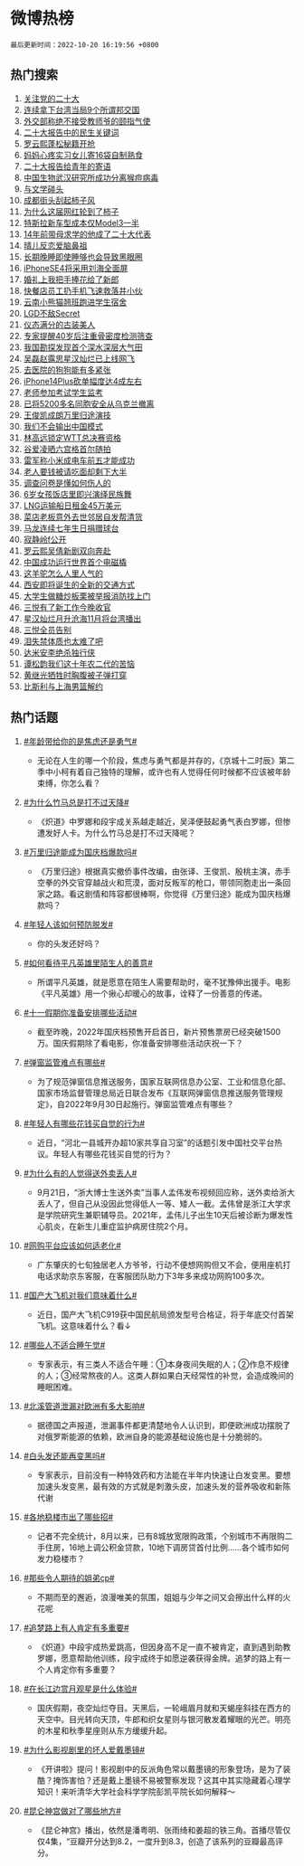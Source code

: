 # 微博热榜

`最后更新时间：2022-10-20 16:19:56 +0800`

## 热门搜索

1. [关注党的二十大](https://m.weibo.cn/search?containerid=100103type%3D1%26t%3D10%26q%3D%23%E5%85%B3%E6%B3%A8%E5%85%9A%E7%9A%84%E4%BA%8C%E5%8D%81%E5%A4%A7%23&stream_entry_id=51&isnewpage=1&extparam=seat%3D1%26filter_type%3Drealtimehot%26c_type%3D51%26dgr%3D0%26cate%3D10103%26pos%3D0%26display_time%3D1666253994%26pre_seqid%3D16662539946690993957&luicode=10000011&lfid=106003type%253D25%2526t%253D3%2526disable_hot%253D1%2526filter_type%253Drealtimehot)
1. [连续拿下台湾当局9个所谓邦交国](https://m.weibo.cn/search?containerid=100103type%3D1%26t%3D10%26q%3D%23%E8%BF%9E%E7%BB%AD%E6%8B%BF%E4%B8%8B%E5%8F%B0%E6%B9%BE%E5%BD%93%E5%B1%809%E4%B8%AA%E6%89%80%E8%B0%93%E9%82%A6%E4%BA%A4%E5%9B%BD%23&stream_entry_id=31&isnewpage=1&extparam=seat%3D1%26realpos%3D1%26c_type%3D31%26lcate%3D5001%26pos%3D0%26flag%3D2%26band_rank%3D1%26filter_type%3Drealtimehot%26q%3D%2523%25E8%25BF%259E%25E7%25BB%25AD%25E6%258B%25BF%25E4%25B8%258B%25E5%258F%25B0%25E6%25B9%25BE%25E5%25BD%2593%25E5%25B1%25809%25E4%25B8%25AA%25E6%2589%2580%25E8%25B0%2593%25E9%2582%25A6%25E4%25BA%25A4%25E5%259B%25BD%2523%26dgr%3D0%26cate%3D0%26display_time%3D1666253994%26pre_seqid%3D16662539946690993957&luicode=10000011&lfid=106003type%253D25%2526t%253D3%2526disable_hot%253D1%2526filter_type%253Drealtimehot)
1. [外交部称绝不接受教师爷的颐指气使](https://m.weibo.cn/search?containerid=100103type%3D1%26t%3D10%26q%3D%23%E5%A4%96%E4%BA%A4%E9%83%A8%E7%A7%B0%E7%BB%9D%E4%B8%8D%E6%8E%A5%E5%8F%97%E6%95%99%E5%B8%88%E7%88%B7%E7%9A%84%E9%A2%90%E6%8C%87%E6%B0%94%E4%BD%BF%23&stream_entry_id=31&isnewpage=1&extparam=seat%3D1%26realpos%3D2%26c_type%3D31%26lcate%3D5001%26pos%3D1%26flag%3D0%26band_rank%3D2%26filter_type%3Drealtimehot%26q%3D%2523%25E5%25A4%2596%25E4%25BA%25A4%25E9%2583%25A8%25E7%25A7%25B0%25E7%25BB%259D%25E4%25B8%258D%25E6%258E%25A5%25E5%258F%2597%25E6%2595%2599%25E5%25B8%2588%25E7%2588%25B7%25E7%259A%2584%25E9%25A2%2590%25E6%258C%2587%25E6%25B0%2594%25E4%25BD%25BF%2523%26dgr%3D0%26cate%3D0%26display_time%3D1666253994%26pre_seqid%3D16662539946690993957&luicode=10000011&lfid=106003type%253D25%2526t%253D3%2526disable_hot%253D1%2526filter_type%253Drealtimehot)
1. [二十大报告中的民生关键词](https://m.weibo.cn/search?containerid=100103type%3D1%26t%3D10%26q%3D%23%E4%BA%8C%E5%8D%81%E5%A4%A7%E6%8A%A5%E5%91%8A%E4%B8%AD%E7%9A%84%E6%B0%91%E7%94%9F%E5%85%B3%E9%94%AE%E8%AF%8D%23&stream_entry_id=31&isnewpage=1&extparam=seat%3D1%26realpos%3D3%26c_type%3D31%26lcate%3D5001%26pos%3D2%26flag%3D0%26band_rank%3D3%26filter_type%3Drealtimehot%26q%3D%2523%25E4%25BA%258C%25E5%258D%2581%25E5%25A4%25A7%25E6%258A%25A5%25E5%2591%258A%25E4%25B8%25AD%25E7%259A%2584%25E6%25B0%2591%25E7%2594%259F%25E5%2585%25B3%25E9%2594%25AE%25E8%25AF%258D%2523%26dgr%3D0%26cate%3D0%26display_time%3D1666253994%26pre_seqid%3D16662539946690993957&luicode=10000011&lfid=106003type%253D25%2526t%253D3%2526disable_hot%253D1%2526filter_type%253Drealtimehot)
1. [罗云熙蓬松秘籍开抢](https://m.weibo.cn/search?containerid=100103type%3D1%26t%3D10%26q%3D%23%E7%BD%97%E4%BA%91%E7%86%99%E8%93%AC%E6%9D%BE%E7%A7%98%E7%B1%8D%E5%BC%80%E6%8A%A2%23&stream_entry_id=31&isnewpage=1&extparam=seat%3D1%26c_type%3D31%26lcate%3D5001%26pos%3D3%26band_rank%3D4%26filter_type%3Drealtimehot%26adid%3D168395%26topic_ad%3D1%26q%3D%2523%25E7%25BD%2597%25E4%25BA%2591%25E7%2586%2599%25E8%2593%25AC%25E6%259D%25BE%25E7%25A7%2598%25E7%25B1%258D%25E5%25BC%2580%25E6%258A%25A2%2523%26dgr%3D0%26cate%3D0%26display_time%3D1666253994%26pre_seqid%3D16662539946690993957&luicode=10000011&lfid=106003type%253D25%2526t%253D3%2526disable_hot%253D1%2526filter_type%253Drealtimehot)
1. [妈妈心疼实习女儿寄16袋自制熟食](https://m.weibo.cn/search?containerid=100103type%3D1%26t%3D10%26q%3D%23%E5%A6%88%E5%A6%88%E5%BF%83%E7%96%BC%E5%AE%9E%E4%B9%A0%E5%A5%B3%E5%84%BF%E5%AF%8416%E8%A2%8B%E8%87%AA%E5%88%B6%E7%86%9F%E9%A3%9F%23&stream_entry_id=31&isnewpage=1&extparam=seat%3D1%26realpos%3D4%26c_type%3D31%26lcate%3D5001%26pos%3D4%26flag%3D0%26band_rank%3D4%26filter_type%3Drealtimehot%26q%3D%2523%25E5%25A6%2588%25E5%25A6%2588%25E5%25BF%2583%25E7%2596%25BC%25E5%25AE%259E%25E4%25B9%25A0%25E5%25A5%25B3%25E5%2584%25BF%25E5%25AF%258416%25E8%25A2%258B%25E8%2587%25AA%25E5%2588%25B6%25E7%2586%259F%25E9%25A3%259F%2523%26dgr%3D0%26cate%3D0%26display_time%3D1666253994%26pre_seqid%3D16662539946690993957&luicode=10000011&lfid=106003type%253D25%2526t%253D3%2526disable_hot%253D1%2526filter_type%253Drealtimehot)
1. [二十大报告给青年的寄语](https://m.weibo.cn/search?containerid=100103type%3D1%26t%3D10%26q%3D%23%E4%BA%8C%E5%8D%81%E5%A4%A7%E6%8A%A5%E5%91%8A%E7%BB%99%E9%9D%92%E5%B9%B4%E7%9A%84%E5%AF%84%E8%AF%AD%23&stream_entry_id=31&isnewpage=1&extparam=seat%3D1%26realpos%3D5%26c_type%3D31%26lcate%3D5001%26pos%3D5%26flag%3D0%26band_rank%3D5%26filter_type%3Drealtimehot%26q%3D%2523%25E4%25BA%258C%25E5%258D%2581%25E5%25A4%25A7%25E6%258A%25A5%25E5%2591%258A%25E7%25BB%2599%25E9%259D%2592%25E5%25B9%25B4%25E7%259A%2584%25E5%25AF%2584%25E8%25AF%25AD%2523%26dgr%3D0%26cate%3D0%26display_time%3D1666253994%26pre_seqid%3D16662539946690993957&luicode=10000011&lfid=106003type%253D25%2526t%253D3%2526disable_hot%253D1%2526filter_type%253Drealtimehot)
1. [中国生物武汉研究所成功分离猴痘病毒](https://m.weibo.cn/search?containerid=100103type%3D1%26t%3D10%26q%3D%23%E4%B8%AD%E5%9B%BD%E7%94%9F%E7%89%A9%E6%AD%A6%E6%B1%89%E7%A0%94%E7%A9%B6%E6%89%80%E6%88%90%E5%8A%9F%E5%88%86%E7%A6%BB%E7%8C%B4%E7%97%98%E7%97%85%E6%AF%92%23&stream_entry_id=31&isnewpage=1&extparam=seat%3D1%26realpos%3D6%26c_type%3D31%26lcate%3D5001%26pos%3D6%26flag%3D1%26band_rank%3D6%26filter_type%3Drealtimehot%26q%3D%2523%25E4%25B8%25AD%25E5%259B%25BD%25E7%2594%259F%25E7%2589%25A9%25E6%25AD%25A6%25E6%25B1%2589%25E7%25A0%2594%25E7%25A9%25B6%25E6%2589%2580%25E6%2588%2590%25E5%258A%259F%25E5%2588%2586%25E7%25A6%25BB%25E7%258C%25B4%25E7%2597%2598%25E7%2597%2585%25E6%25AF%2592%2523%26dgr%3D0%26cate%3D0%26display_time%3D1666253994%26pre_seqid%3D16662539946690993957&luicode=10000011&lfid=106003type%253D25%2526t%253D3%2526disable_hot%253D1%2526filter_type%253Drealtimehot)
1. [与文学碰头](https://m.weibo.cn/search?containerid=100103type%3D1%26t%3D10%26q%3D%23%E4%B8%8E%E6%96%87%E5%AD%A6%E7%A2%B0%E5%A4%B4%23&stream_entry_id=31&isnewpage=1&extparam=seat%3D1%26c_type%3D31%26lcate%3D5001%26pos%3D7%26band_rank%3D7%26filter_type%3Drealtimehot%26adid%3D168404%26q%3D%2523%25E4%25B8%258E%25E6%2596%2587%25E5%25AD%25A6%25E7%25A2%25B0%25E5%25A4%25B4%2523%26dgr%3D0%26cate%3D0%26display_time%3D1666253994%26pre_seqid%3D16662539946690993957&luicode=10000011&lfid=106003type%253D25%2526t%253D3%2526disable_hot%253D1%2526filter_type%253Drealtimehot)
1. [成都街头刮起柿子风](https://m.weibo.cn/search?containerid=100103type%3D1%26t%3D10%26q%3D%23%E6%88%90%E9%83%BD%E8%A1%97%E5%A4%B4%E5%88%AE%E8%B5%B7%E6%9F%BF%E5%AD%90%E9%A3%8E%23&stream_entry_id=31&isnewpage=1&extparam=seat%3D1%26realpos%3D7%26c_type%3D31%26lcate%3D5001%26pos%3D8%26flag%3D0%26band_rank%3D7%26filter_type%3Drealtimehot%26q%3D%2523%25E6%2588%2590%25E9%2583%25BD%25E8%25A1%2597%25E5%25A4%25B4%25E5%2588%25AE%25E8%25B5%25B7%25E6%259F%25BF%25E5%25AD%2590%25E9%25A3%258E%2523%26dgr%3D0%26cate%3D0%26display_time%3D1666253994%26pre_seqid%3D16662539946690993957&luicode=10000011&lfid=106003type%253D25%2526t%253D3%2526disable_hot%253D1%2526filter_type%253Drealtimehot)
1. [为什么这届网红轮到了柿子](https://m.weibo.cn/search?containerid=100103type%3D1%26t%3D10%26q%3D%23%E4%B8%BA%E4%BB%80%E4%B9%88%E8%BF%99%E5%B1%8A%E7%BD%91%E7%BA%A2%E8%BD%AE%E5%88%B0%E4%BA%86%E6%9F%BF%E5%AD%90%23&stream_entry_id=31&isnewpage=1&extparam=seat%3D1%26realpos%3D8%26c_type%3D31%26lcate%3D5001%26pos%3D9%26flag%3D1%26band_rank%3D8%26filter_type%3Drealtimehot%26q%3D%2523%25E4%25B8%25BA%25E4%25BB%2580%25E4%25B9%2588%25E8%25BF%2599%25E5%25B1%258A%25E7%25BD%2591%25E7%25BA%25A2%25E8%25BD%25AE%25E5%2588%25B0%25E4%25BA%2586%25E6%259F%25BF%25E5%25AD%2590%2523%26dgr%3D0%26cate%3D0%26display_time%3D1666253994%26pre_seqid%3D16662539946690993957&luicode=10000011&lfid=106003type%253D25%2526t%253D3%2526disable_hot%253D1%2526filter_type%253Drealtimehot)
1. [特斯拉新车型成本仅Model3一半](https://m.weibo.cn/search?containerid=100103type%3D1%26t%3D10%26q%3D%23%E7%89%B9%E6%96%AF%E6%8B%89%E6%96%B0%E8%BD%A6%E5%9E%8B%E6%88%90%E6%9C%AC%E4%BB%85Model3%E4%B8%80%E5%8D%8A%23&stream_entry_id=31&isnewpage=1&extparam=seat%3D1%26realpos%3D9%26c_type%3D31%26lcate%3D5001%26pos%3D10%26flag%3D0%26band_rank%3D9%26filter_type%3Drealtimehot%26q%3D%2523%25E7%2589%25B9%25E6%2596%25AF%25E6%258B%2589%25E6%2596%25B0%25E8%25BD%25A6%25E5%259E%258B%25E6%2588%2590%25E6%259C%25AC%25E4%25BB%2585Model3%25E4%25B8%2580%25E5%258D%258A%2523%26dgr%3D0%26cate%3D0%26display_time%3D1666253994%26pre_seqid%3D16662539946690993957&luicode=10000011&lfid=106003type%253D25%2526t%253D3%2526disable_hot%253D1%2526filter_type%253Drealtimehot)
1. [14年前带母求学的他成了二十大代表](https://m.weibo.cn/search?containerid=100103type%3D1%26t%3D10%26q%3D%2314%E5%B9%B4%E5%89%8D%E5%B8%A6%E6%AF%8D%E6%B1%82%E5%AD%A6%E7%9A%84%E4%BB%96%E6%88%90%E4%BA%86%E4%BA%8C%E5%8D%81%E5%A4%A7%E4%BB%A3%E8%A1%A8%23&stream_entry_id=31&isnewpage=1&extparam=seat%3D1%26realpos%3D10%26c_type%3D31%26lcate%3D5001%26pos%3D11%26flag%3D0%26band_rank%3D10%26filter_type%3Drealtimehot%26q%3D%252314%25E5%25B9%25B4%25E5%2589%258D%25E5%25B8%25A6%25E6%25AF%258D%25E6%25B1%2582%25E5%25AD%25A6%25E7%259A%2584%25E4%25BB%2596%25E6%2588%2590%25E4%25BA%2586%25E4%25BA%258C%25E5%258D%2581%25E5%25A4%25A7%25E4%25BB%25A3%25E8%25A1%25A8%2523%26dgr%3D0%26cate%3D0%26display_time%3D1666253994%26pre_seqid%3D16662539946690993957&luicode=10000011&lfid=106003type%253D25%2526t%253D3%2526disable_hot%253D1%2526filter_type%253Drealtimehot)
1. [晴儿反恋爱脑鼻祖](https://m.weibo.cn/search?containerid=100103type%3D1%26t%3D10%26q%3D%23%E6%99%B4%E5%84%BF%E5%8F%8D%E6%81%8B%E7%88%B1%E8%84%91%E9%BC%BB%E7%A5%96%23&stream_entry_id=31&isnewpage=1&extparam=seat%3D1%26realpos%3D11%26c_type%3D31%26lcate%3D5001%26pos%3D12%26flag%3D0%26band_rank%3D11%26filter_type%3Drealtimehot%26q%3D%2523%25E6%2599%25B4%25E5%2584%25BF%25E5%258F%258D%25E6%2581%258B%25E7%2588%25B1%25E8%2584%2591%25E9%25BC%25BB%25E7%25A5%2596%2523%26dgr%3D0%26cate%3D0%26display_time%3D1666253994%26pre_seqid%3D16662539946690993957&luicode=10000011&lfid=106003type%253D25%2526t%253D3%2526disable_hot%253D1%2526filter_type%253Drealtimehot)
1. [长期晚睡即使睡够也会导致黑眼圈](https://m.weibo.cn/search?containerid=100103type%3D1%26t%3D10%26q%3D%23%E9%95%BF%E6%9C%9F%E6%99%9A%E7%9D%A1%E5%8D%B3%E4%BD%BF%E7%9D%A1%E5%A4%9F%E4%B9%9F%E4%BC%9A%E5%AF%BC%E8%87%B4%E9%BB%91%E7%9C%BC%E5%9C%88%23&stream_entry_id=31&isnewpage=1&extparam=seat%3D1%26realpos%3D12%26c_type%3D31%26lcate%3D5001%26pos%3D13%26flag%3D0%26band_rank%3D12%26filter_type%3Drealtimehot%26q%3D%2523%25E9%2595%25BF%25E6%259C%259F%25E6%2599%259A%25E7%259D%25A1%25E5%258D%25B3%25E4%25BD%25BF%25E7%259D%25A1%25E5%25A4%259F%25E4%25B9%259F%25E4%25BC%259A%25E5%25AF%25BC%25E8%2587%25B4%25E9%25BB%2591%25E7%259C%25BC%25E5%259C%2588%2523%26dgr%3D0%26cate%3D0%26display_time%3D1666253994%26pre_seqid%3D16662539946690993957&luicode=10000011&lfid=106003type%253D25%2526t%253D3%2526disable_hot%253D1%2526filter_type%253Drealtimehot)
1. [iPhoneSE4将采用刘海全面屏](https://m.weibo.cn/search?containerid=100103type%3D1%26t%3D10%26q%3D%23iPhoneSE4%E5%B0%86%E9%87%87%E7%94%A8%E5%88%98%E6%B5%B7%E5%85%A8%E9%9D%A2%E5%B1%8F%23&stream_entry_id=31&isnewpage=1&extparam=seat%3D1%26realpos%3D13%26c_type%3D31%26lcate%3D5001%26pos%3D14%26flag%3D0%26band_rank%3D13%26filter_type%3Drealtimehot%26q%3D%2523iPhoneSE4%25E5%25B0%2586%25E9%2587%2587%25E7%2594%25A8%25E5%2588%2598%25E6%25B5%25B7%25E5%2585%25A8%25E9%259D%25A2%25E5%25B1%258F%2523%26dgr%3D0%26cate%3D0%26display_time%3D1666253994%26pre_seqid%3D16662539946690993957&luicode=10000011&lfid=106003type%253D25%2526t%253D3%2526disable_hot%253D1%2526filter_type%253Drealtimehot)
1. [婚礼上我把手捧花给了新郎](https://m.weibo.cn/search?containerid=100103type%3D1%26t%3D10%26q%3D%23%E5%A9%9A%E7%A4%BC%E4%B8%8A%E6%88%91%E6%8A%8A%E6%89%8B%E6%8D%A7%E8%8A%B1%E7%BB%99%E4%BA%86%E6%96%B0%E9%83%8E%23&stream_entry_id=31&isnewpage=1&extparam=seat%3D1%26realpos%3D14%26c_type%3D31%26lcate%3D5001%26pos%3D15%26flag%3D0%26band_rank%3D14%26filter_type%3Drealtimehot%26q%3D%2523%25E5%25A9%259A%25E7%25A4%25BC%25E4%25B8%258A%25E6%2588%2591%25E6%258A%258A%25E6%2589%258B%25E6%258D%25A7%25E8%258A%25B1%25E7%25BB%2599%25E4%25BA%2586%25E6%2596%25B0%25E9%2583%258E%2523%26dgr%3D0%26cate%3D0%26display_time%3D1666253994%26pre_seqid%3D16662539946690993957&luicode=10000011&lfid=106003type%253D25%2526t%253D3%2526disable_hot%253D1%2526filter_type%253Drealtimehot)
1. [快餐店员工扔手机飞速救落井小伙](https://m.weibo.cn/search?containerid=100103type%3D1%26t%3D10%26q%3D%23%E5%BF%AB%E9%A4%90%E5%BA%97%E5%91%98%E5%B7%A5%E6%89%94%E6%89%8B%E6%9C%BA%E9%A3%9E%E9%80%9F%E6%95%91%E8%90%BD%E4%BA%95%E5%B0%8F%E4%BC%99%23&stream_entry_id=31&isnewpage=1&extparam=seat%3D1%26realpos%3D15%26c_type%3D31%26lcate%3D5001%26pos%3D16%26flag%3D0%26band_rank%3D15%26filter_type%3Drealtimehot%26adid%3D168598%26q%3D%2523%25E5%25BF%25AB%25E9%25A4%2590%25E5%25BA%2597%25E5%2591%2598%25E5%25B7%25A5%25E6%2589%2594%25E6%2589%258B%25E6%259C%25BA%25E9%25A3%259E%25E9%2580%259F%25E6%2595%2591%25E8%2590%25BD%25E4%25BA%2595%25E5%25B0%258F%25E4%25BC%2599%2523%26dgr%3D0%26cate%3D0%26display_time%3D1666253994%26pre_seqid%3D16662539946690993957&luicode=10000011&lfid=106003type%253D25%2526t%253D3%2526disable_hot%253D1%2526filter_type%253Drealtimehot)
1. [云南小熊猫翘班跑进学生宿舍](https://m.weibo.cn/search?containerid=100103type%3D1%26t%3D10%26q%3D%23%E4%BA%91%E5%8D%97%E5%B0%8F%E7%86%8A%E7%8C%AB%E7%BF%98%E7%8F%AD%E8%B7%91%E8%BF%9B%E5%AD%A6%E7%94%9F%E5%AE%BF%E8%88%8D%23&stream_entry_id=31&isnewpage=1&extparam=seat%3D1%26realpos%3D16%26c_type%3D31%26lcate%3D5001%26pos%3D17%26flag%3D0%26band_rank%3D16%26filter_type%3Drealtimehot%26q%3D%2523%25E4%25BA%2591%25E5%258D%2597%25E5%25B0%258F%25E7%2586%258A%25E7%258C%25AB%25E7%25BF%2598%25E7%258F%25AD%25E8%25B7%2591%25E8%25BF%259B%25E5%25AD%25A6%25E7%2594%259F%25E5%25AE%25BF%25E8%2588%258D%2523%26dgr%3D0%26cate%3D0%26display_time%3D1666253994%26pre_seqid%3D16662539946690993957&luicode=10000011&lfid=106003type%253D25%2526t%253D3%2526disable_hot%253D1%2526filter_type%253Drealtimehot)
1. [LGD不敌Secret](https://m.weibo.cn/search?containerid=100103type%3D1%26t%3D10%26q%3D%23LGD%E4%B8%8D%E6%95%8CSecret%23&stream_entry_id=31&isnewpage=1&extparam=seat%3D1%26realpos%3D17%26c_type%3D31%26lcate%3D5001%26pos%3D18%26flag%3D1%26band_rank%3D17%26filter_type%3Drealtimehot%26q%3D%2523LGD%25E4%25B8%258D%25E6%2595%258CSecret%2523%26dgr%3D0%26cate%3D0%26display_time%3D1666253994%26pre_seqid%3D16662539946690993957&luicode=10000011&lfid=106003type%253D25%2526t%253D3%2526disable_hot%253D1%2526filter_type%253Drealtimehot)
1. [仪态满分的古装美人](https://m.weibo.cn/search?containerid=100103type%3D1%26t%3D10%26q%3D%23%E4%BB%AA%E6%80%81%E6%BB%A1%E5%88%86%E7%9A%84%E5%8F%A4%E8%A3%85%E7%BE%8E%E4%BA%BA%23&stream_entry_id=31&isnewpage=1&extparam=seat%3D1%26realpos%3D18%26c_type%3D31%26lcate%3D5001%26pos%3D19%26flag%3D1%26band_rank%3D18%26filter_type%3Drealtimehot%26q%3D%2523%25E4%25BB%25AA%25E6%2580%2581%25E6%25BB%25A1%25E5%2588%2586%25E7%259A%2584%25E5%258F%25A4%25E8%25A3%2585%25E7%25BE%258E%25E4%25BA%25BA%2523%26dgr%3D0%26cate%3D0%26display_time%3D1666253994%26pre_seqid%3D16662539946690993957&luicode=10000011&lfid=106003type%253D25%2526t%253D3%2526disable_hot%253D1%2526filter_type%253Drealtimehot)
1. [专家提醒40岁后注重骨密度检测筛查](https://m.weibo.cn/search?containerid=100103type%3D1%26t%3D10%26q%3D%23%E4%B8%93%E5%AE%B6%E6%8F%90%E9%86%9240%E5%B2%81%E5%90%8E%E6%B3%A8%E9%87%8D%E9%AA%A8%E5%AF%86%E5%BA%A6%E6%A3%80%E6%B5%8B%E7%AD%9B%E6%9F%A5%23&stream_entry_id=31&isnewpage=1&extparam=seat%3D1%26realpos%3D19%26c_type%3D31%26lcate%3D5001%26pos%3D20%26flag%3D0%26band_rank%3D19%26filter_type%3Drealtimehot%26q%3D%2523%25E4%25B8%2593%25E5%25AE%25B6%25E6%258F%2590%25E9%2586%259240%25E5%25B2%2581%25E5%2590%258E%25E6%25B3%25A8%25E9%2587%258D%25E9%25AA%25A8%25E5%25AF%2586%25E5%25BA%25A6%25E6%25A3%2580%25E6%25B5%258B%25E7%25AD%259B%25E6%259F%25A5%2523%26dgr%3D0%26cate%3D0%26display_time%3D1666253994%26pre_seqid%3D16662539946690993957&luicode=10000011&lfid=106003type%253D25%2526t%253D3%2526disable_hot%253D1%2526filter_type%253Drealtimehot)
1. [我国勘探发现首个深水深层大气田](https://m.weibo.cn/search?containerid=100103type%3D1%26t%3D10%26q%3D%23%E6%88%91%E5%9B%BD%E5%8B%98%E6%8E%A2%E5%8F%91%E7%8E%B0%E9%A6%96%E4%B8%AA%E6%B7%B1%E6%B0%B4%E6%B7%B1%E5%B1%82%E5%A4%A7%E6%B0%94%E7%94%B0%23&stream_entry_id=31&isnewpage=1&extparam=seat%3D1%26realpos%3D20%26c_type%3D31%26lcate%3D5001%26pos%3D21%26flag%3D1%26band_rank%3D20%26filter_type%3Drealtimehot%26q%3D%2523%25E6%2588%2591%25E5%259B%25BD%25E5%258B%2598%25E6%258E%25A2%25E5%258F%2591%25E7%258E%25B0%25E9%25A6%2596%25E4%25B8%25AA%25E6%25B7%25B1%25E6%25B0%25B4%25E6%25B7%25B1%25E5%25B1%2582%25E5%25A4%25A7%25E6%25B0%2594%25E7%2594%25B0%2523%26dgr%3D0%26cate%3D0%26display_time%3D1666253994%26pre_seqid%3D16662539946690993957&luicode=10000011&lfid=106003type%253D25%2526t%253D3%2526disable_hot%253D1%2526filter_type%253Drealtimehot)
1. [吴磊赵露思星汉灿烂已上线网飞](https://m.weibo.cn/search?containerid=100103type%3D1%26t%3D10%26q%3D%23%E5%90%B4%E7%A3%8A%E8%B5%B5%E9%9C%B2%E6%80%9D%E6%98%9F%E6%B1%89%E7%81%BF%E7%83%82%E5%B7%B2%E4%B8%8A%E7%BA%BF%E7%BD%91%E9%A3%9E%23&stream_entry_id=31&isnewpage=1&extparam=seat%3D1%26realpos%3D21%26c_type%3D31%26lcate%3D5001%26pos%3D22%26flag%3D1%26band_rank%3D21%26filter_type%3Drealtimehot%26q%3D%2523%25E5%2590%25B4%25E7%25A3%258A%25E8%25B5%25B5%25E9%259C%25B2%25E6%2580%259D%25E6%2598%259F%25E6%25B1%2589%25E7%2581%25BF%25E7%2583%2582%25E5%25B7%25B2%25E4%25B8%258A%25E7%25BA%25BF%25E7%25BD%2591%25E9%25A3%259E%2523%26dgr%3D0%26cate%3D0%26display_time%3D1666253994%26pre_seqid%3D16662539946690993957&luicode=10000011&lfid=106003type%253D25%2526t%253D3%2526disable_hot%253D1%2526filter_type%253Drealtimehot)
1. [去医院的狗狗能有多紧张](https://m.weibo.cn/search?containerid=100103type%3D1%26t%3D10%26q%3D%23%E5%8E%BB%E5%8C%BB%E9%99%A2%E7%9A%84%E7%8B%97%E7%8B%97%E8%83%BD%E6%9C%89%E5%A4%9A%E7%B4%A7%E5%BC%A0%23&stream_entry_id=31&isnewpage=1&extparam=seat%3D1%26realpos%3D22%26c_type%3D31%26lcate%3D5001%26pos%3D23%26flag%3D0%26band_rank%3D22%26filter_type%3Drealtimehot%26q%3D%2523%25E5%258E%25BB%25E5%258C%25BB%25E9%2599%25A2%25E7%259A%2584%25E7%258B%2597%25E7%258B%2597%25E8%2583%25BD%25E6%259C%2589%25E5%25A4%259A%25E7%25B4%25A7%25E5%25BC%25A0%2523%26dgr%3D0%26cate%3D0%26display_time%3D1666253994%26pre_seqid%3D16662539946690993957&luicode=10000011&lfid=106003type%253D25%2526t%253D3%2526disable_hot%253D1%2526filter_type%253Drealtimehot)
1. [iPhone14Plus砍单幅度达4成左右](https://m.weibo.cn/search?containerid=100103type%3D1%26t%3D10%26q%3D%23iPhone14Plus%E7%A0%8D%E5%8D%95%E5%B9%85%E5%BA%A6%E8%BE%BE4%E6%88%90%E5%B7%A6%E5%8F%B3%23&stream_entry_id=31&isnewpage=1&extparam=seat%3D1%26realpos%3D23%26c_type%3D31%26lcate%3D5001%26pos%3D24%26flag%3D0%26band_rank%3D23%26filter_type%3Drealtimehot%26q%3D%2523iPhone14Plus%25E7%25A0%258D%25E5%258D%2595%25E5%25B9%2585%25E5%25BA%25A6%25E8%25BE%25BE4%25E6%2588%2590%25E5%25B7%25A6%25E5%258F%25B3%2523%26dgr%3D0%26cate%3D0%26display_time%3D1666253994%26pre_seqid%3D16662539946690993957&luicode=10000011&lfid=106003type%253D25%2526t%253D3%2526disable_hot%253D1%2526filter_type%253Drealtimehot)
1. [老师参加考试学生监考](https://m.weibo.cn/search?containerid=100103type%3D1%26t%3D10%26q%3D%23%E8%80%81%E5%B8%88%E5%8F%82%E5%8A%A0%E8%80%83%E8%AF%95%E5%AD%A6%E7%94%9F%E7%9B%91%E8%80%83%23&stream_entry_id=31&isnewpage=1&extparam=seat%3D1%26realpos%3D24%26c_type%3D31%26lcate%3D5001%26pos%3D25%26flag%3D0%26band_rank%3D24%26filter_type%3Drealtimehot%26q%3D%2523%25E8%2580%2581%25E5%25B8%2588%25E5%258F%2582%25E5%258A%25A0%25E8%2580%2583%25E8%25AF%2595%25E5%25AD%25A6%25E7%2594%259F%25E7%259B%2591%25E8%2580%2583%2523%26dgr%3D0%26cate%3D0%26display_time%3D1666253994%26pre_seqid%3D16662539946690993957&luicode=10000011&lfid=106003type%253D25%2526t%253D3%2526disable_hot%253D1%2526filter_type%253Drealtimehot)
1. [已将5200多名同胞安全从乌克兰撤离](https://m.weibo.cn/search?containerid=100103type%3D1%26t%3D10%26q%3D%23%E5%B7%B2%E5%B0%865200%E5%A4%9A%E5%90%8D%E5%90%8C%E8%83%9E%E5%AE%89%E5%85%A8%E4%BB%8E%E4%B9%8C%E5%85%8B%E5%85%B0%E6%92%A4%E7%A6%BB%23&stream_entry_id=31&isnewpage=1&extparam=seat%3D1%26realpos%3D25%26c_type%3D31%26lcate%3D5001%26pos%3D26%26flag%3D0%26band_rank%3D25%26filter_type%3Drealtimehot%26q%3D%2523%25E5%25B7%25B2%25E5%25B0%25865200%25E5%25A4%259A%25E5%2590%258D%25E5%2590%258C%25E8%2583%259E%25E5%25AE%2589%25E5%2585%25A8%25E4%25BB%258E%25E4%25B9%258C%25E5%2585%258B%25E5%2585%25B0%25E6%2592%25A4%25E7%25A6%25BB%2523%26dgr%3D0%26cate%3D0%26display_time%3D1666253994%26pre_seqid%3D16662539946690993957&luicode=10000011&lfid=106003type%253D25%2526t%253D3%2526disable_hot%253D1%2526filter_type%253Drealtimehot)
1. [王俊凯成朗万里归途演技](https://m.weibo.cn/search?containerid=100103type%3D1%26t%3D10%26q%3D%23%E7%8E%8B%E4%BF%8A%E5%87%AF%E6%88%90%E6%9C%97%E4%B8%87%E9%87%8C%E5%BD%92%E9%80%94%E6%BC%94%E6%8A%80%23&stream_entry_id=31&isnewpage=1&extparam=seat%3D1%26realpos%3D26%26c_type%3D31%26lcate%3D5001%26pos%3D27%26flag%3D1%26band_rank%3D26%26filter_type%3Drealtimehot%26q%3D%2523%25E7%258E%258B%25E4%25BF%258A%25E5%2587%25AF%25E6%2588%2590%25E6%259C%2597%25E4%25B8%2587%25E9%2587%258C%25E5%25BD%2592%25E9%2580%2594%25E6%25BC%2594%25E6%258A%2580%2523%26dgr%3D0%26cate%3D0%26display_time%3D1666253994%26pre_seqid%3D16662539946690993957&luicode=10000011&lfid=106003type%253D25%2526t%253D3%2526disable_hot%253D1%2526filter_type%253Drealtimehot)
1. [我们不会输出中国模式](https://m.weibo.cn/search?containerid=100103type%3D1%26t%3D10%26q%3D%23%E6%88%91%E4%BB%AC%E4%B8%8D%E4%BC%9A%E8%BE%93%E5%87%BA%E4%B8%AD%E5%9B%BD%E6%A8%A1%E5%BC%8F%23&stream_entry_id=31&isnewpage=1&extparam=seat%3D1%26realpos%3D27%26c_type%3D31%26lcate%3D5001%26pos%3D28%26flag%3D0%26band_rank%3D27%26filter_type%3Drealtimehot%26q%3D%2523%25E6%2588%2591%25E4%25BB%25AC%25E4%25B8%258D%25E4%25BC%259A%25E8%25BE%2593%25E5%2587%25BA%25E4%25B8%25AD%25E5%259B%25BD%25E6%25A8%25A1%25E5%25BC%258F%2523%26dgr%3D0%26cate%3D0%26display_time%3D1666253994%26pre_seqid%3D16662539946690993957&luicode=10000011&lfid=106003type%253D25%2526t%253D3%2526disable_hot%253D1%2526filter_type%253Drealtimehot)
1. [林高远锁定WTT总决赛资格](https://m.weibo.cn/search?containerid=100103type%3D1%26t%3D10%26q%3D%23%E6%9E%97%E9%AB%98%E8%BF%9C%E9%94%81%E5%AE%9AWTT%E6%80%BB%E5%86%B3%E8%B5%9B%E8%B5%84%E6%A0%BC%23&stream_entry_id=31&isnewpage=1&extparam=seat%3D1%26realpos%3D28%26c_type%3D31%26lcate%3D5001%26pos%3D29%26flag%3D0%26band_rank%3D28%26filter_type%3Drealtimehot%26q%3D%2523%25E6%259E%2597%25E9%25AB%2598%25E8%25BF%259C%25E9%2594%2581%25E5%25AE%259AWTT%25E6%2580%25BB%25E5%2586%25B3%25E8%25B5%259B%25E8%25B5%2584%25E6%25A0%25BC%2523%26dgr%3D0%26cate%3D0%26display_time%3D1666253994%26pre_seqid%3D16662539946690993957&luicode=10000011&lfid=106003type%253D25%2526t%253D3%2526disable_hot%253D1%2526filter_type%253Drealtimehot)
1. [谷爱凌晒六宫格首尔随拍](https://m.weibo.cn/search?containerid=100103type%3D1%26t%3D10%26q%3D%23%E8%B0%B7%E7%88%B1%E5%87%8C%E6%99%92%E5%85%AD%E5%AE%AB%E6%A0%BC%E9%A6%96%E5%B0%94%E9%9A%8F%E6%8B%8D%23&stream_entry_id=31&isnewpage=1&extparam=seat%3D1%26realpos%3D29%26c_type%3D31%26lcate%3D5001%26pos%3D30%26flag%3D1%26band_rank%3D29%26filter_type%3Drealtimehot%26q%3D%2523%25E8%25B0%25B7%25E7%2588%25B1%25E5%2587%258C%25E6%2599%2592%25E5%2585%25AD%25E5%25AE%25AB%25E6%25A0%25BC%25E9%25A6%2596%25E5%25B0%2594%25E9%259A%258F%25E6%258B%258D%2523%26dgr%3D0%26cate%3D0%26display_time%3D1666253994%26pre_seqid%3D16662539946690993957&luicode=10000011&lfid=106003type%253D25%2526t%253D3%2526disable_hot%253D1%2526filter_type%253Drealtimehot)
1. [雷军称小米成电车前五才能成功](https://m.weibo.cn/search?containerid=100103type%3D1%26t%3D10%26q%3D%23%E9%9B%B7%E5%86%9B%E7%A7%B0%E5%B0%8F%E7%B1%B3%E6%88%90%E7%94%B5%E8%BD%A6%E5%89%8D%E4%BA%94%E6%89%8D%E8%83%BD%E6%88%90%E5%8A%9F%23&stream_entry_id=31&isnewpage=1&extparam=seat%3D1%26realpos%3D30%26c_type%3D31%26lcate%3D5001%26pos%3D31%26flag%3D0%26band_rank%3D30%26filter_type%3Drealtimehot%26q%3D%2523%25E9%259B%25B7%25E5%2586%259B%25E7%25A7%25B0%25E5%25B0%258F%25E7%25B1%25B3%25E6%2588%2590%25E7%2594%25B5%25E8%25BD%25A6%25E5%2589%258D%25E4%25BA%2594%25E6%2589%258D%25E8%2583%25BD%25E6%2588%2590%25E5%258A%259F%2523%26dgr%3D0%26cate%3D0%26display_time%3D1666253994%26pre_seqid%3D16662539946690993957&luicode=10000011&lfid=106003type%253D25%2526t%253D3%2526disable_hot%253D1%2526filter_type%253Drealtimehot)
1. [老人要钱被请吃面却剩下大半](https://m.weibo.cn/search?containerid=100103type%3D1%26t%3D10%26q%3D%23%E8%80%81%E4%BA%BA%E8%A6%81%E9%92%B1%E8%A2%AB%E8%AF%B7%E5%90%83%E9%9D%A2%E5%8D%B4%E5%89%A9%E4%B8%8B%E5%A4%A7%E5%8D%8A%23&stream_entry_id=31&isnewpage=1&extparam=seat%3D1%26realpos%3D31%26c_type%3D31%26lcate%3D5001%26pos%3D32%26flag%3D0%26band_rank%3D31%26filter_type%3Drealtimehot%26q%3D%2523%25E8%2580%2581%25E4%25BA%25BA%25E8%25A6%2581%25E9%2592%25B1%25E8%25A2%25AB%25E8%25AF%25B7%25E5%2590%2583%25E9%259D%25A2%25E5%258D%25B4%25E5%2589%25A9%25E4%25B8%258B%25E5%25A4%25A7%25E5%258D%258A%2523%26dgr%3D0%26cate%3D0%26display_time%3D1666253994%26pre_seqid%3D16662539946690993957&luicode=10000011&lfid=106003type%253D25%2526t%253D3%2526disable_hot%253D1%2526filter_type%253Drealtimehot)
1. [调查问卷是懂如何伤人的](https://m.weibo.cn/search?containerid=100103type%3D1%26t%3D10%26q%3D%23%E8%B0%83%E6%9F%A5%E9%97%AE%E5%8D%B7%E6%98%AF%E6%87%82%E5%A6%82%E4%BD%95%E4%BC%A4%E4%BA%BA%E7%9A%84%23&stream_entry_id=31&isnewpage=1&extparam=seat%3D1%26realpos%3D32%26c_type%3D31%26lcate%3D5001%26pos%3D33%26flag%3D1%26band_rank%3D32%26filter_type%3Drealtimehot%26q%3D%2523%25E8%25B0%2583%25E6%259F%25A5%25E9%2597%25AE%25E5%258D%25B7%25E6%2598%25AF%25E6%2587%2582%25E5%25A6%2582%25E4%25BD%2595%25E4%25BC%25A4%25E4%25BA%25BA%25E7%259A%2584%2523%26dgr%3D0%26cate%3D0%26display_time%3D1666253994%26pre_seqid%3D16662539946690993957&luicode=10000011&lfid=106003type%253D25%2526t%253D3%2526disable_hot%253D1%2526filter_type%253Drealtimehot)
1. [6岁女孩饭店里即兴演绎民族舞](https://m.weibo.cn/search?containerid=100103type%3D1%26t%3D10%26q%3D%236%E5%B2%81%E5%A5%B3%E5%AD%A9%E9%A5%AD%E5%BA%97%E9%87%8C%E5%8D%B3%E5%85%B4%E6%BC%94%E7%BB%8E%E6%B0%91%E6%97%8F%E8%88%9E%23&stream_entry_id=31&isnewpage=1&extparam=seat%3D1%26realpos%3D33%26c_type%3D31%26lcate%3D5001%26pos%3D34%26flag%3D0%26band_rank%3D33%26filter_type%3Drealtimehot%26q%3D%25236%25E5%25B2%2581%25E5%25A5%25B3%25E5%25AD%25A9%25E9%25A5%25AD%25E5%25BA%2597%25E9%2587%258C%25E5%258D%25B3%25E5%2585%25B4%25E6%25BC%2594%25E7%25BB%258E%25E6%25B0%2591%25E6%2597%258F%25E8%2588%259E%2523%26dgr%3D0%26cate%3D0%26display_time%3D1666253994%26pre_seqid%3D16662539946690993957&luicode=10000011&lfid=106003type%253D25%2526t%253D3%2526disable_hot%253D1%2526filter_type%253Drealtimehot)
1. [LNG运输船日租金45万美元](https://m.weibo.cn/search?containerid=100103type%3D1%26t%3D10%26q%3D%23LNG%E8%BF%90%E8%BE%93%E8%88%B9%E6%97%A5%E7%A7%9F%E9%87%9145%E4%B8%87%E7%BE%8E%E5%85%83%23&stream_entry_id=31&isnewpage=1&extparam=seat%3D1%26realpos%3D34%26c_type%3D31%26lcate%3D5001%26pos%3D35%26flag%3D0%26band_rank%3D34%26filter_type%3Drealtimehot%26q%3D%2523LNG%25E8%25BF%2590%25E8%25BE%2593%25E8%2588%25B9%25E6%2597%25A5%25E7%25A7%259F%25E9%2587%259145%25E4%25B8%2587%25E7%25BE%258E%25E5%2585%2583%2523%26dgr%3D0%26cate%3D0%26display_time%3D1666253994%26pre_seqid%3D16662539946690993957&luicode=10000011&lfid=106003type%253D25%2526t%253D3%2526disable_hot%253D1%2526filter_type%253Drealtimehot)
1. [菜店老板意外去世邻居自发帮清货](https://m.weibo.cn/search?containerid=100103type%3D1%26t%3D10%26q%3D%23%E8%8F%9C%E5%BA%97%E8%80%81%E6%9D%BF%E6%84%8F%E5%A4%96%E5%8E%BB%E4%B8%96%E9%82%BB%E5%B1%85%E8%87%AA%E5%8F%91%E5%B8%AE%E6%B8%85%E8%B4%A7%23&stream_entry_id=31&isnewpage=1&extparam=seat%3D1%26realpos%3D35%26c_type%3D31%26lcate%3D5001%26pos%3D36%26flag%3D1%26band_rank%3D35%26filter_type%3Drealtimehot%26q%3D%2523%25E8%258F%259C%25E5%25BA%2597%25E8%2580%2581%25E6%259D%25BF%25E6%2584%258F%25E5%25A4%2596%25E5%258E%25BB%25E4%25B8%2596%25E9%2582%25BB%25E5%25B1%2585%25E8%2587%25AA%25E5%258F%2591%25E5%25B8%25AE%25E6%25B8%2585%25E8%25B4%25A7%2523%26dgr%3D0%26cate%3D0%26display_time%3D1666253994%26pre_seqid%3D16662539946690993957&luicode=10000011&lfid=106003type%253D25%2526t%253D3%2526disable_hot%253D1%2526filter_type%253Drealtimehot)
1. [马龙连续七年生日捐赠球台](https://m.weibo.cn/search?containerid=100103type%3D1%26t%3D10%26q%3D%23%E9%A9%AC%E9%BE%99%E8%BF%9E%E7%BB%AD%E4%B8%83%E5%B9%B4%E7%94%9F%E6%97%A5%E6%8D%90%E8%B5%A0%E7%90%83%E5%8F%B0%23&stream_entry_id=31&isnewpage=1&extparam=seat%3D1%26realpos%3D36%26c_type%3D31%26lcate%3D5001%26pos%3D37%26flag%3D0%26band_rank%3D36%26filter_type%3Drealtimehot%26q%3D%2523%25E9%25A9%25AC%25E9%25BE%2599%25E8%25BF%259E%25E7%25BB%25AD%25E4%25B8%2583%25E5%25B9%25B4%25E7%2594%259F%25E6%2597%25A5%25E6%258D%2590%25E8%25B5%25A0%25E7%2590%2583%25E5%258F%25B0%2523%26dgr%3D0%26cate%3D0%26display_time%3D1666253994%26pre_seqid%3D16662539946690993957&luicode=10000011&lfid=106003type%253D25%2526t%253D3%2526disable_hot%253D1%2526filter_type%253Drealtimehot)
1. [寂静岭f公开](https://m.weibo.cn/search?containerid=100103type%3D1%26t%3D10%26q%3D%23%E5%AF%82%E9%9D%99%E5%B2%ADf%E5%85%AC%E5%BC%80%23&stream_entry_id=31&isnewpage=1&extparam=seat%3D1%26realpos%3D37%26c_type%3D31%26lcate%3D5001%26pos%3D38%26flag%3D0%26band_rank%3D37%26filter_type%3Drealtimehot%26q%3D%2523%25E5%25AF%2582%25E9%259D%2599%25E5%25B2%25ADf%25E5%2585%25AC%25E5%25BC%2580%2523%26dgr%3D0%26cate%3D0%26display_time%3D1666253994%26pre_seqid%3D16662539946690993957&luicode=10000011&lfid=106003type%253D25%2526t%253D3%2526disable_hot%253D1%2526filter_type%253Drealtimehot)
1. [罗云熙吴倩新剧双向奔赴](https://m.weibo.cn/search?containerid=100103type%3D1%26t%3D10%26q%3D%23%E7%BD%97%E4%BA%91%E7%86%99%E5%90%B4%E5%80%A9%E6%96%B0%E5%89%A7%E5%8F%8C%E5%90%91%E5%A5%94%E8%B5%B4%23&stream_entry_id=31&isnewpage=1&extparam=seat%3D1%26realpos%3D38%26c_type%3D31%26lcate%3D5001%26pos%3D39%26flag%3D0%26band_rank%3D38%26filter_type%3Drealtimehot%26q%3D%2523%25E7%25BD%2597%25E4%25BA%2591%25E7%2586%2599%25E5%2590%25B4%25E5%2580%25A9%25E6%2596%25B0%25E5%2589%25A7%25E5%258F%258C%25E5%2590%2591%25E5%25A5%2594%25E8%25B5%25B4%2523%26dgr%3D0%26cate%3D0%26display_time%3D1666253994%26pre_seqid%3D16662539946690993957&luicode=10000011&lfid=106003type%253D25%2526t%253D3%2526disable_hot%253D1%2526filter_type%253Drealtimehot)
1. [中国成功运行世界首个电磁橇](https://m.weibo.cn/search?containerid=100103type%3D1%26t%3D10%26q%3D%23%E4%B8%AD%E5%9B%BD%E6%88%90%E5%8A%9F%E8%BF%90%E8%A1%8C%E4%B8%96%E7%95%8C%E9%A6%96%E4%B8%AA%E7%94%B5%E7%A3%81%E6%A9%87%23&stream_entry_id=31&isnewpage=1&extparam=seat%3D1%26realpos%3D39%26c_type%3D31%26lcate%3D5001%26pos%3D40%26flag%3D0%26band_rank%3D39%26filter_type%3Drealtimehot%26q%3D%2523%25E4%25B8%25AD%25E5%259B%25BD%25E6%2588%2590%25E5%258A%259F%25E8%25BF%2590%25E8%25A1%258C%25E4%25B8%2596%25E7%2595%258C%25E9%25A6%2596%25E4%25B8%25AA%25E7%2594%25B5%25E7%25A3%2581%25E6%25A9%2587%2523%26dgr%3D0%26cate%3D0%26display_time%3D1666253994%26pre_seqid%3D16662539946690993957&luicode=10000011&lfid=106003type%253D25%2526t%253D3%2526disable_hot%253D1%2526filter_type%253Drealtimehot)
1. [这羊驼怎么人里人气的](https://m.weibo.cn/search?containerid=100103type%3D1%26t%3D10%26q%3D%23%E8%BF%99%E7%BE%8A%E9%A9%BC%E6%80%8E%E4%B9%88%E4%BA%BA%E9%87%8C%E4%BA%BA%E6%B0%94%E7%9A%84%23&stream_entry_id=31&isnewpage=1&extparam=seat%3D1%26realpos%3D40%26c_type%3D31%26lcate%3D5001%26pos%3D41%26flag%3D1%26band_rank%3D40%26filter_type%3Drealtimehot%26q%3D%2523%25E8%25BF%2599%25E7%25BE%258A%25E9%25A9%25BC%25E6%2580%258E%25E4%25B9%2588%25E4%25BA%25BA%25E9%2587%258C%25E4%25BA%25BA%25E6%25B0%2594%25E7%259A%2584%2523%26dgr%3D0%26cate%3D0%26display_time%3D1666253994%26pre_seqid%3D16662539946690993957&luicode=10000011&lfid=106003type%253D25%2526t%253D3%2526disable_hot%253D1%2526filter_type%253Drealtimehot)
1. [西安即将诞生的全新的交通方式](https://m.weibo.cn/search?containerid=100103type%3D1%26t%3D10%26q%3D%23%E8%A5%BF%E5%AE%89%E5%8D%B3%E5%B0%86%E8%AF%9E%E7%94%9F%E7%9A%84%E5%85%A8%E6%96%B0%E7%9A%84%E4%BA%A4%E9%80%9A%E6%96%B9%E5%BC%8F%23&stream_entry_id=31&isnewpage=1&extparam=seat%3D1%26realpos%3D41%26c_type%3D31%26lcate%3D5001%26pos%3D42%26flag%3D0%26band_rank%3D41%26filter_type%3Drealtimehot%26q%3D%2523%25E8%25A5%25BF%25E5%25AE%2589%25E5%258D%25B3%25E5%25B0%2586%25E8%25AF%259E%25E7%2594%259F%25E7%259A%2584%25E5%2585%25A8%25E6%2596%25B0%25E7%259A%2584%25E4%25BA%25A4%25E9%2580%259A%25E6%2596%25B9%25E5%25BC%258F%2523%26dgr%3D0%26cate%3D0%26display_time%3D1666253994%26pre_seqid%3D16662539946690993957&luicode=10000011&lfid=106003type%253D25%2526t%253D3%2526disable_hot%253D1%2526filter_type%253Drealtimehot)
1. [大学生做糖炒板栗被举报消防找上门](https://m.weibo.cn/search?containerid=100103type%3D1%26t%3D10%26q%3D%23%E5%A4%A7%E5%AD%A6%E7%94%9F%E5%81%9A%E7%B3%96%E7%82%92%E6%9D%BF%E6%A0%97%E8%A2%AB%E4%B8%BE%E6%8A%A5%E6%B6%88%E9%98%B2%E6%89%BE%E4%B8%8A%E9%97%A8%23&stream_entry_id=31&isnewpage=1&extparam=seat%3D1%26realpos%3D42%26c_type%3D31%26lcate%3D5001%26pos%3D43%26flag%3D0%26band_rank%3D42%26filter_type%3Drealtimehot%26q%3D%2523%25E5%25A4%25A7%25E5%25AD%25A6%25E7%2594%259F%25E5%2581%259A%25E7%25B3%2596%25E7%2582%2592%25E6%259D%25BF%25E6%25A0%2597%25E8%25A2%25AB%25E4%25B8%25BE%25E6%258A%25A5%25E6%25B6%2588%25E9%2598%25B2%25E6%2589%25BE%25E4%25B8%258A%25E9%2597%25A8%2523%26dgr%3D0%26cate%3D0%26display_time%3D1666253994%26pre_seqid%3D16662539946690993957&luicode=10000011&lfid=106003type%253D25%2526t%253D3%2526disable_hot%253D1%2526filter_type%253Drealtimehot)
1. [三悦有了新工作今晚收官](https://m.weibo.cn/search?containerid=100103type%3D1%26t%3D10%26q%3D%23%E4%B8%89%E6%82%A6%E6%9C%89%E4%BA%86%E6%96%B0%E5%B7%A5%E4%BD%9C%E4%BB%8A%E6%99%9A%E6%94%B6%E5%AE%98%23&stream_entry_id=31&isnewpage=1&extparam=seat%3D1%26realpos%3D43%26c_type%3D31%26lcate%3D5001%26pos%3D44%26flag%3D1%26band_rank%3D43%26filter_type%3Drealtimehot%26q%3D%2523%25E4%25B8%2589%25E6%2582%25A6%25E6%259C%2589%25E4%25BA%2586%25E6%2596%25B0%25E5%25B7%25A5%25E4%25BD%259C%25E4%25BB%258A%25E6%2599%259A%25E6%2594%25B6%25E5%25AE%2598%2523%26dgr%3D0%26cate%3D0%26display_time%3D1666253994%26pre_seqid%3D16662539946690993957&luicode=10000011&lfid=106003type%253D25%2526t%253D3%2526disable_hot%253D1%2526filter_type%253Drealtimehot)
1. [星汉灿烂月升沧海11月将台湾播出](https://m.weibo.cn/search?containerid=100103type%3D1%26t%3D10%26q%3D%23%E6%98%9F%E6%B1%89%E7%81%BF%E7%83%82%E6%9C%88%E5%8D%87%E6%B2%A7%E6%B5%B711%E6%9C%88%E5%B0%86%E5%8F%B0%E6%B9%BE%E6%92%AD%E5%87%BA%23&stream_entry_id=31&isnewpage=1&extparam=seat%3D1%26realpos%3D44%26c_type%3D31%26lcate%3D5001%26pos%3D45%26flag%3D0%26band_rank%3D44%26filter_type%3Drealtimehot%26q%3D%2523%25E6%2598%259F%25E6%25B1%2589%25E7%2581%25BF%25E7%2583%2582%25E6%259C%2588%25E5%258D%2587%25E6%25B2%25A7%25E6%25B5%25B711%25E6%259C%2588%25E5%25B0%2586%25E5%258F%25B0%25E6%25B9%25BE%25E6%2592%25AD%25E5%2587%25BA%2523%26dgr%3D0%26cate%3D0%26display_time%3D1666253994%26pre_seqid%3D16662539946690993957&luicode=10000011&lfid=106003type%253D25%2526t%253D3%2526disable_hot%253D1%2526filter_type%253Drealtimehot)
1. [三悦全员告别](https://m.weibo.cn/search?containerid=100103type%3D1%26t%3D10%26q%3D%23%E4%B8%89%E6%82%A6%E5%85%A8%E5%91%98%E5%91%8A%E5%88%AB%23&stream_entry_id=31&isnewpage=1&extparam=seat%3D1%26realpos%3D45%26c_type%3D31%26lcate%3D5001%26pos%3D46%26flag%3D0%26band_rank%3D45%26filter_type%3Drealtimehot%26q%3D%2523%25E4%25B8%2589%25E6%2582%25A6%25E5%2585%25A8%25E5%2591%2598%25E5%2591%258A%25E5%2588%25AB%2523%26dgr%3D0%26cate%3D0%26display_time%3D1666253994%26pre_seqid%3D16662539946690993957&luicode=10000011&lfid=106003type%253D25%2526t%253D3%2526disable_hot%253D1%2526filter_type%253Drealtimehot)
1. [泪失禁体质也太难了吧](https://m.weibo.cn/search?containerid=100103type%3D1%26t%3D10%26q%3D%23%E6%B3%AA%E5%A4%B1%E7%A6%81%E4%BD%93%E8%B4%A8%E4%B9%9F%E5%A4%AA%E9%9A%BE%E4%BA%86%E5%90%A7%23&stream_entry_id=31&isnewpage=1&extparam=seat%3D1%26realpos%3D46%26c_type%3D31%26lcate%3D5001%26pos%3D47%26flag%3D0%26band_rank%3D46%26filter_type%3Drealtimehot%26q%3D%2523%25E6%25B3%25AA%25E5%25A4%25B1%25E7%25A6%2581%25E4%25BD%2593%25E8%25B4%25A8%25E4%25B9%259F%25E5%25A4%25AA%25E9%259A%25BE%25E4%25BA%2586%25E5%2590%25A7%2523%26dgr%3D0%26cate%3D0%26display_time%3D1666253994%26pre_seqid%3D16662539946690993957&luicode=10000011&lfid=106003type%253D25%2526t%253D3%2526disable_hot%253D1%2526filter_type%253Drealtimehot)
1. [达米安李绝杀独行侠](https://m.weibo.cn/search?containerid=100103type%3D1%26t%3D10%26q%3D%23%E8%BE%BE%E7%B1%B3%E5%AE%89%E6%9D%8E%E7%BB%9D%E6%9D%80%E7%8B%AC%E8%A1%8C%E4%BE%A0%23&stream_entry_id=31&isnewpage=1&extparam=seat%3D1%26realpos%3D47%26c_type%3D31%26lcate%3D5001%26pos%3D48%26flag%3D0%26band_rank%3D47%26filter_type%3Drealtimehot%26q%3D%2523%25E8%25BE%25BE%25E7%25B1%25B3%25E5%25AE%2589%25E6%259D%258E%25E7%25BB%259D%25E6%259D%2580%25E7%258B%25AC%25E8%25A1%258C%25E4%25BE%25A0%2523%26dgr%3D0%26cate%3D0%26display_time%3D1666253994%26pre_seqid%3D16662539946690993957&luicode=10000011&lfid=106003type%253D25%2526t%253D3%2526disable_hot%253D1%2526filter_type%253Drealtimehot)
1. [谭松韵我们这十年农二代的苦恼](https://m.weibo.cn/search?containerid=100103type%3D1%26t%3D10%26q%3D%23%E8%B0%AD%E6%9D%BE%E9%9F%B5%E6%88%91%E4%BB%AC%E8%BF%99%E5%8D%81%E5%B9%B4%E5%86%9C%E4%BA%8C%E4%BB%A3%E7%9A%84%E8%8B%A6%E6%81%BC%23&stream_entry_id=31&isnewpage=1&extparam=seat%3D1%26realpos%3D48%26c_type%3D31%26lcate%3D5001%26pos%3D49%26flag%3D1%26band_rank%3D48%26filter_type%3Drealtimehot%26q%3D%2523%25E8%25B0%25AD%25E6%259D%25BE%25E9%259F%25B5%25E6%2588%2591%25E4%25BB%25AC%25E8%25BF%2599%25E5%258D%2581%25E5%25B9%25B4%25E5%2586%259C%25E4%25BA%258C%25E4%25BB%25A3%25E7%259A%2584%25E8%258B%25A6%25E6%2581%25BC%2523%26dgr%3D0%26cate%3D0%26display_time%3D1666253994%26pre_seqid%3D16662539946690993957&luicode=10000011&lfid=106003type%253D25%2526t%253D3%2526disable_hot%253D1%2526filter_type%253Drealtimehot)
1. [黄继光牺牲时胸腹被子弹打穿](https://m.weibo.cn/search?containerid=100103type%3D1%26t%3D10%26q%3D%23%E9%BB%84%E7%BB%A7%E5%85%89%E7%89%BA%E7%89%B2%E6%97%B6%E8%83%B8%E8%85%B9%E8%A2%AB%E5%AD%90%E5%BC%B9%E6%89%93%E7%A9%BF%23&stream_entry_id=31&isnewpage=1&extparam=seat%3D1%26realpos%3D49%26c_type%3D31%26lcate%3D5001%26pos%3D50%26flag%3D0%26band_rank%3D49%26filter_type%3Drealtimehot%26q%3D%2523%25E9%25BB%2584%25E7%25BB%25A7%25E5%2585%2589%25E7%2589%25BA%25E7%2589%25B2%25E6%2597%25B6%25E8%2583%25B8%25E8%2585%25B9%25E8%25A2%25AB%25E5%25AD%2590%25E5%25BC%25B9%25E6%2589%2593%25E7%25A9%25BF%2523%26dgr%3D0%26cate%3D0%26display_time%3D1666253994%26pre_seqid%3D16662539946690993957&luicode=10000011&lfid=106003type%253D25%2526t%253D3%2526disable_hot%253D1%2526filter_type%253Drealtimehot)
1. [比斯利与上海男篮解约](https://m.weibo.cn/search?containerid=100103type%3D1%26t%3D10%26q%3D%23%E6%AF%94%E6%96%AF%E5%88%A9%E4%B8%8E%E4%B8%8A%E6%B5%B7%E7%94%B7%E7%AF%AE%E8%A7%A3%E7%BA%A6%23&stream_entry_id=31&isnewpage=1&extparam=seat%3D1%26realpos%3D50%26c_type%3D31%26lcate%3D5001%26pos%3D51%26flag%3D1%26band_rank%3D50%26filter_type%3Drealtimehot%26q%3D%2523%25E6%25AF%2594%25E6%2596%25AF%25E5%2588%25A9%25E4%25B8%258E%25E4%25B8%258A%25E6%25B5%25B7%25E7%2594%25B7%25E7%25AF%25AE%25E8%25A7%25A3%25E7%25BA%25A6%2523%26dgr%3D0%26cate%3D0%26display_time%3D1666253994%26pre_seqid%3D16662539946690993957&luicode=10000011&lfid=106003type%253D25%2526t%253D3%2526disable_hot%253D1%2526filter_type%253Drealtimehot)

## 热门话题

1. [#年龄带给你的是焦虑还是勇气#](https://m.weibo.cn/search?containerid=231522type%3D1%26t%3D10%26q%3D%23%E5%B9%B4%E9%BE%84%E5%B8%A6%E7%BB%99%E4%BD%A0%E7%9A%84%E6%98%AF%E7%84%A6%E8%99%91%E8%BF%98%E6%98%AF%E5%8B%87%E6%B0%94%23&stream_entry_id=128&isnewpage=1&extparam=seat%3D1%26cate%3D5004%26unitid%3D1664619638229%26lcate%3D5004%26c_type%3D128%26dgr%3D0%26pos%3D1-0-0%26display_time%3D1666253996%26pre_seqid%3D1666253996247018222642&luicode=10000011&lfid=231648_-_4)
    - 无论在人生的哪一个阶段，焦虑与勇气都是并存的，《京城十二时辰》第二季中小柯有着自己独特的理解，或许也有人觉得任何时候都不应该被年龄束缚，你怎么看？

1. [#为什么竹马总是打不过天降#](https://m.weibo.cn/search?containerid=231522type%3D1%26t%3D10%26q%3D%23%E4%B8%BA%E4%BB%80%E4%B9%88%E7%AB%B9%E9%A9%AC%E6%80%BB%E6%98%AF%E6%89%93%E4%B8%8D%E8%BF%87%E5%A4%A9%E9%99%8D%23&stream_entry_id=128&isnewpage=1&extparam=seat%3D1%26cate%3D5004%26unitid%3D1664771724501%26lcate%3D5004%26c_type%3D128%26dgr%3D0%26pos%3D1-0-1%26display_time%3D1666253996%26pre_seqid%3D1666253996247018222642&luicode=10000011&lfid=231648_-_4)
    - 《炽道》中罗娜和段宇成关系越走越近，吴泽便鼓起勇气表白罗娜，但惨遭发好人卡。为什么竹马总是打不过天降呢？

1. [#万里归途能成为国庆档爆款吗#](https://m.weibo.cn/search?containerid=231522type%3D1%26t%3D10%26q%3D%23%E4%B8%87%E9%87%8C%E5%BD%92%E9%80%94%E8%83%BD%E6%88%90%E4%B8%BA%E5%9B%BD%E5%BA%86%E6%A1%A3%E7%88%86%E6%AC%BE%E5%90%97%23&stream_entry_id=128&isnewpage=1&extparam=seat%3D1%26cate%3D5004%26unitid%3D44847%26lcate%3D5004%26c_type%3D128%26dgr%3D0%26pos%3D1-0-2%26display_time%3D1666253996%26pre_seqid%3D1666253996247018222642&luicode=10000011&lfid=231648_-_4)
    - 《万里归途》根据真实撤侨事件改编，由张译、王俊凯、殷桃主演，赤手空拳的外交官穿越战火和荒漠，面对反叛军的枪口，带领同胞走出一条回家之路。看这剧情和阵容都很棒啊，你觉得《万里归途》能成为国庆档爆款吗？

1. [#年轻人该如何预防脱发#](https://m.weibo.cn/search?containerid=231522type%3D1%26t%3D10%26q%3D%23%E5%B9%B4%E8%BD%BB%E4%BA%BA%E8%AF%A5%E5%A6%82%E4%BD%95%E9%A2%84%E9%98%B2%E8%84%B1%E5%8F%91%23&stream_entry_id=128&isnewpage=1&extparam=seat%3D1%26cate%3D5004%26unitid%3D44834%26lcate%3D5004%26c_type%3D128%26dgr%3D0%26pos%3D1-0-3%26display_time%3D1666253996%26pre_seqid%3D1666253996247018222642&luicode=10000011&lfid=231648_-_4)
    - 你的头发还好吗？

1. [#如何看待平凡英雄里陌生人的善意#](https://m.weibo.cn/search?containerid=231522type%3D1%26t%3D10%26q%3D%23%E5%A6%82%E4%BD%95%E7%9C%8B%E5%BE%85%E5%B9%B3%E5%87%A1%E8%8B%B1%E9%9B%84%E9%87%8C%E9%99%8C%E7%94%9F%E4%BA%BA%E7%9A%84%E5%96%84%E6%84%8F%23&stream_entry_id=128&isnewpage=1&extparam=seat%3D1%26cate%3D5004%26unitid%3D1664717126325%26lcate%3D5004%26c_type%3D128%26dgr%3D0%26pos%3D1-0-4%26display_time%3D1666253996%26pre_seqid%3D1666253996247018222642&luicode=10000011&lfid=231648_-_4)
    - 所谓平凡英雄，就是愿意在陌生人需要帮助时，毫不犹豫伸出援手。电影《平凡英雄》用一个揪心却暖心的故事，诠释了一份善意的传递。

1. [#十一假期你准备安排哪些活动#](https://m.weibo.cn/search?containerid=231522type%3D1%26t%3D10%26q%3D%23%E5%8D%81%E4%B8%80%E5%81%87%E6%9C%9F%E4%BD%A0%E5%87%86%E5%A4%87%E5%AE%89%E6%8E%92%E5%93%AA%E4%BA%9B%E6%B4%BB%E5%8A%A8%23&stream_entry_id=128&isnewpage=1&extparam=seat%3D1%26cate%3D5004%26unitid%3D44829%26lcate%3D5004%26c_type%3D128%26dgr%3D0%26pos%3D1-0-5%26display_time%3D1666253996%26pre_seqid%3D1666253996247018222642&luicode=10000011&lfid=231648_-_4)
    - 截至昨晚，2022年国庆档预售开启首日，新片预售票房已经突破1500万。国庆假期除了看电影，你准备安排哪些活动庆祝一下？

1. [#弹窗监管难点有哪些#](https://m.weibo.cn/search?containerid=231522type%3D1%26t%3D10%26q%3D%23%E5%BC%B9%E7%AA%97%E7%9B%91%E7%AE%A1%E9%9A%BE%E7%82%B9%E6%9C%89%E5%93%AA%E4%BA%9B%23&stream_entry_id=128&isnewpage=1&extparam=seat%3D1%26cate%3D5004%26unitid%3D44839%26lcate%3D5004%26c_type%3D128%26dgr%3D0%26pos%3D1-0-6%26display_time%3D1666253996%26pre_seqid%3D1666253996247018222642&luicode=10000011&lfid=231648_-_4)
    - 为了规范弹窗信息推送服务，国家互联网信息办公室、工业和信息化部、国家市场监督管理总局近日联合发布《互联网弹窗信息推送服务管理规定》，自2022年9月30日起施行。弹窗监管难点有哪些？

1. [#年轻人有哪些花钱买自觉的行为#](https://m.weibo.cn/search?containerid=231522type%3D1%26t%3D10%26q%3D%23%E5%B9%B4%E8%BD%BB%E4%BA%BA%E6%9C%89%E5%93%AA%E4%BA%9B%E8%8A%B1%E9%92%B1%E4%B9%B0%E8%87%AA%E8%A7%89%E7%9A%84%E8%A1%8C%E4%B8%BA%23&stream_entry_id=128&isnewpage=1&extparam=seat%3D1%26cate%3D5004%26unitid%3D44838%26lcate%3D5004%26c_type%3D128%26dgr%3D0%26pos%3D1-0-7%26display_time%3D1666253996%26pre_seqid%3D1666253996247018222642&luicode=10000011&lfid=231648_-_4)
    - 近日，“河北一县城开办超10家共享自习室”的话题引发中国社交平台热议。年轻人有哪些花钱买自觉的行为？

1. [#为什么有的人觉得送外卖丢人#](https://m.weibo.cn/search?containerid=231522type%3D1%26t%3D10%26q%3D%23%E4%B8%BA%E4%BB%80%E4%B9%88%E6%9C%89%E7%9A%84%E4%BA%BA%E8%A7%89%E5%BE%97%E9%80%81%E5%A4%96%E5%8D%96%E4%B8%A2%E4%BA%BA%23&stream_entry_id=128&isnewpage=1&extparam=seat%3D1%26cate%3D5004%26unitid%3D44828%26lcate%3D5004%26c_type%3D128%26dgr%3D0%26pos%3D1-0-8%26display_time%3D1666253996%26pre_seqid%3D1666253996247018222642&luicode=10000011&lfid=231648_-_4)
    - 9月21日，“浙大博士生送外卖”当事人孟伟发布视频回应称，送外卖给浙大丢人了，但自己从没因此觉得低人一等、矮人一截。孟伟曾是浙江大学求是学院研究生兼职辅导员。2021年，孟伟儿子出生10天后被诊断为爆发性心肌炎，在新生儿重症监护病房住院2个月。

1. [#网购平台应该如何适老化#](https://m.weibo.cn/search?containerid=231522type%3D1%26t%3D10%26q%3D%23%E7%BD%91%E8%B4%AD%E5%B9%B3%E5%8F%B0%E5%BA%94%E8%AF%A5%E5%A6%82%E4%BD%95%E9%80%82%E8%80%81%E5%8C%96%23&stream_entry_id=128&isnewpage=1&extparam=seat%3D1%26cate%3D5004%26unitid%3D44831%26lcate%3D5004%26c_type%3D128%26dgr%3D0%26pos%3D1-0-9%26display_time%3D1666253996%26pre_seqid%3D1666253996247018222642&luicode=10000011&lfid=231648_-_4)
    - 广东肇庆的七旬独居老人方爷爷，行动不便想网购但又不会，便用座机打电话求助京东客服，在客服团队助力下3年多来成功网购100多次。

1. [#国产大飞机对我们意味着什么#](https://m.weibo.cn/search?containerid=231522type%3D1%26t%3D10%26q%3D%23%E5%9B%BD%E4%BA%A7%E5%A4%A7%E9%A3%9E%E6%9C%BA%E5%AF%B9%E6%88%91%E4%BB%AC%E6%84%8F%E5%91%B3%E7%9D%80%E4%BB%80%E4%B9%88%23&stream_entry_id=128&isnewpage=1&extparam=seat%3D1%26cate%3D5004%26unitid%3D1664783133342%26lcate%3D5004%26c_type%3D128%26dgr%3D0%26pos%3D1-0-10%26display_time%3D1666253996%26pre_seqid%3D1666253996247018222642&luicode=10000011&lfid=231648_-_4)
    - 近日，国产大飞机C919获中国民航局颁发型号合格证，将于年底交付首架飞机。这意味着什么？看↓

1. [#哪些人不适合睡午觉#](https://m.weibo.cn/search?containerid=231522type%3D1%26t%3D10%26q%3D%23%E5%93%AA%E4%BA%9B%E4%BA%BA%E4%B8%8D%E9%80%82%E5%90%88%E7%9D%A1%E5%8D%88%E8%A7%89%23&stream_entry_id=128&isnewpage=1&extparam=seat%3D1%26cate%3D5004%26unitid%3D44843%26lcate%3D5004%26c_type%3D128%26dgr%3D0%26pos%3D1-0-11%26display_time%3D1666253996%26pre_seqid%3D1666253996247018222642&luicode=10000011&lfid=231648_-_4)
    - 专家表示，有三类人不适合午睡：①本身夜间失眠的人；②作息不规律的人；③经常熬夜的人。这类人群如果白天经常性的补觉，会造成晚间的睡眠困难。

1. [#北溪管道泄漏对欧洲有多大影响#](https://m.weibo.cn/search?containerid=231522type%3D1%26t%3D10%26q%3D%23%E5%8C%97%E6%BA%AA%E7%AE%A1%E9%81%93%E6%B3%84%E6%BC%8F%E5%AF%B9%E6%AC%A7%E6%B4%B2%E6%9C%89%E5%A4%9A%E5%A4%A7%E5%BD%B1%E5%93%8D%23&stream_entry_id=128&isnewpage=1&extparam=seat%3D1%26cate%3D5004%26unitid%3D44832%26lcate%3D5004%26c_type%3D128%26dgr%3D0%26pos%3D1-0-12%26display_time%3D1666253996%26pre_seqid%3D1666253996247018222642&luicode=10000011&lfid=231648_-_4)
    - 据德国之声报道，泄漏事件都更清楚地令人认识到，即便欧洲成功摆脱了对俄罗斯能源的依赖，欧洲自身的能源基础设施也是十分脆弱的。

1. [#白头发还能再变黑吗#](https://m.weibo.cn/search?containerid=231522type%3D1%26t%3D10%26q%3D%23%E7%99%BD%E5%A4%B4%E5%8F%91%E8%BF%98%E8%83%BD%E5%86%8D%E5%8F%98%E9%BB%91%E5%90%97%23&stream_entry_id=128&isnewpage=1&extparam=seat%3D1%26cate%3D5004%26unitid%3D44830%26lcate%3D5004%26c_type%3D128%26dgr%3D0%26pos%3D1-0-13%26display_time%3D1666253996%26pre_seqid%3D1666253996247018222642&luicode=10000011&lfid=231648_-_4)
    - 专家表示，目前没有一种特效药和方法能在半年内快速让白发变黑。要想加速头发变黑，最有效的方式就是刺激头皮，加速头发的营养吸收和新陈代谢

1. [#各地稳楼市出了哪些招#](https://m.weibo.cn/search?containerid=231522type%3D1%26t%3D10%26q%3D%23%E5%90%84%E5%9C%B0%E7%A8%B3%E6%A5%BC%E5%B8%82%E5%87%BA%E4%BA%86%E5%93%AA%E4%BA%9B%E6%8B%9B%23&stream_entry_id=128&isnewpage=1&extparam=seat%3D1%26cate%3D5004%26unitid%3D44840%26lcate%3D5004%26c_type%3D128%26dgr%3D0%26pos%3D1-0-14%26display_time%3D1666253996%26pre_seqid%3D1666253996247018222642&luicode=10000011&lfid=231648_-_4)
    - 记者不完全统计，8月以来，已有8城放宽限购政策，个别城市不再限购二手住房，16地上调公积金贷款，10地下调房贷首付比例……各个城市如何发力稳楼市？

1. [#那些令人期待的姐弟cp#](https://m.weibo.cn/search?containerid=231522type%3D1%26t%3D10%26q%3D%23%E9%82%A3%E4%BA%9B%E4%BB%A4%E4%BA%BA%E6%9C%9F%E5%BE%85%E7%9A%84%E5%A7%90%E5%BC%9Fcp%23&stream_entry_id=128&isnewpage=1&extparam=seat%3D1%26cate%3D5004%26unitid%3D44846%26lcate%3D5004%26c_type%3D128%26dgr%3D0%26pos%3D1-0-15%26display_time%3D1666253996%26pre_seqid%3D1666253996247018222642&luicode=10000011&lfid=231648_-_4)
    - 不期而至的邂逅，浪漫唯美的氛围，姐姐与少年之间又会擦出什么样的火花呢

1. [#追梦路上有人肯定有多重要#](https://m.weibo.cn/search?containerid=231522type%3D1%26t%3D10%26q%3D%23%E8%BF%BD%E6%A2%A6%E8%B7%AF%E4%B8%8A%E6%9C%89%E4%BA%BA%E8%82%AF%E5%AE%9A%E6%9C%89%E5%A4%9A%E9%87%8D%E8%A6%81%23&stream_entry_id=128&isnewpage=1&extparam=seat%3D1%26cate%3D5004%26unitid%3D1664625637915%26lcate%3D5004%26c_type%3D128%26dgr%3D0%26pos%3D1-0-16%26display_time%3D1666253996%26pre_seqid%3D1666253996247018222642&luicode=10000011&lfid=231648_-_4)
    - 《炽道》中段宇成热爱跳高，但因身高不足一直不被肯定，直到遇到助教罗娜，愿意帮助他训练，段宇成终于如愿逆袭获得金牌。追梦的路上有一个人肯定你有多重要？

1. [#在长江边赏月观星是什么体验#](https://m.weibo.cn/search?containerid=231522type%3D1%26t%3D10%26q%3D%23%E5%9C%A8%E9%95%BF%E6%B1%9F%E8%BE%B9%E8%B5%8F%E6%9C%88%E8%A7%82%E6%98%9F%E6%98%AF%E4%BB%80%E4%B9%88%E4%BD%93%E9%AA%8C%23&stream_entry_id=128&isnewpage=1&extparam=seat%3D1%26cate%3D5004%26unitid%3D1664715621418%26lcate%3D5004%26c_type%3D128%26dgr%3D0%26pos%3D1-0-17%26display_time%3D1666253996%26pre_seqid%3D1666253996247018222642&luicode=10000011&lfid=231648_-_4)
    - 国庆假期，夜空灿烂夺目。天黑后，一轮峨眉月就和天蝎座斜挂在西方的天空中。目光转向天顶，牛郎和织女星则与银河散发着耀眼的光芒。明亮的木星和秋季星座则从东方缓缓升起。

1. [#为什么影视剧里的坏人爱戴墨镜#](https://m.weibo.cn/search?containerid=231522type%3D1%26t%3D10%26q%3D%23%E4%B8%BA%E4%BB%80%E4%B9%88%E5%BD%B1%E8%A7%86%E5%89%A7%E9%87%8C%E7%9A%84%E5%9D%8F%E4%BA%BA%E7%88%B1%E6%88%B4%E5%A2%A8%E9%95%9C%23&stream_entry_id=128&isnewpage=1&extparam=seat%3D1%26cate%3D5004%26unitid%3D44848%26lcate%3D5004%26c_type%3D128%26dgr%3D0%26pos%3D1-0-18%26display_time%3D1666253996%26pre_seqid%3D1666253996247018222642&luicode=10000011&lfid=231648_-_4)
    - 《开讲啦》提问！影视剧中的反派角色常以戴墨镜的形象登场，是为了装酷？掩饰害怕？还是戴上墨镜不易被警察发现？这其中其实隐藏着心理学知识！来听清华大学社会科学学院彭凯平院长如何解释～

1. [#昆仑神宫做对了哪些地方#](https://m.weibo.cn/search?containerid=231522type%3D1%26t%3D10%26q%3D%23%E6%98%86%E4%BB%91%E7%A5%9E%E5%AE%AB%E5%81%9A%E5%AF%B9%E4%BA%86%E5%93%AA%E4%BA%9B%E5%9C%B0%E6%96%B9%23&stream_entry_id=128&isnewpage=1&extparam=seat%3D1%26cate%3D5004%26unitid%3D44841%26lcate%3D5004%26c_type%3D128%26dgr%3D0%26pos%3D1-0-19%26display_time%3D1666253996%26pre_seqid%3D1666253996247018222642&luicode=10000011&lfid=231648_-_4)
    - 《昆仑神宫》播出，依然是潘粤明、张雨绮和姜超的铁三角。首播尽管仅仅4集，“豆瓣开分达到8.2，一度升到8.3，创造了该系列的豆瓣最高评分。

